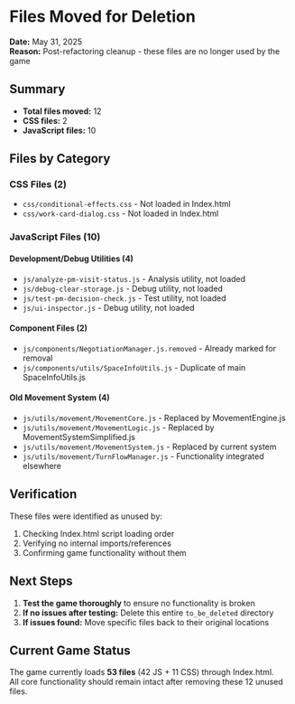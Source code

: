 # Files Moved for Deletion

**Date:** May 31, 2025  
**Reason:** Post-refactoring cleanup - these files are no longer used by the game

## Summary
- **Total files moved:** 12
- **CSS files:** 2
- **JavaScript files:** 10

## Files by Category

### CSS Files (2)
- `css/conditional-effects.css` - Not loaded in Index.html
- `css/work-card-dialog.css` - Not loaded in Index.html

### JavaScript Files (10)

#### Development/Debug Utilities (4)
- `js/analyze-pm-visit-status.js` - Analysis utility, not loaded
- `js/debug-clear-storage.js` - Debug utility, not loaded
- `js/test-pm-decision-check.js` - Test utility, not loaded
- `js/ui-inspector.js` - Debug utility, not loaded

#### Component Files (2)
- `js/components/NegotiationManager.js.removed` - Already marked for removal
- `js/components/utils/SpaceInfoUtils.js` - Duplicate of main SpaceInfoUtils.js

#### Old Movement System (4)
- `js/utils/movement/MovementCore.js` - Replaced by MovementEngine.js
- `js/utils/movement/MovementLogic.js` - Replaced by MovementSystemSimplified.js
- `js/utils/movement/MovementSystem.js` - Replaced by current system
- `js/utils/movement/TurnFlowManager.js` - Functionality integrated elsewhere

## Verification
These files were identified as unused by:
1. Checking Index.html script loading order
2. Verifying no internal imports/references
3. Confirming game functionality without them

## Next Steps
1. **Test the game thoroughly** to ensure no functionality is broken
2. **If no issues after testing:** Delete this entire `to_be_deleted` directory
3. **If issues found:** Move specific files back to their original locations

## Current Game Status
The game currently loads **53 files** (42 JS + 11 CSS) through Index.html.  
All core functionality should remain intact after removing these 12 unused files.
